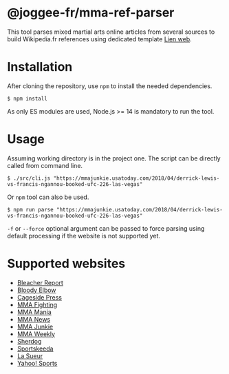 # @joggee-fr/mma-ref-parser
This tool parses mixed martial arts online articles from several sources to build Wikipedia.fr references
using dedicated template [Lien web](https://fr.wikipedia.org/wiki/Mod%C3%A8le:Lien_web).

# Installation
After cloning the repository, use `npm` to install the needed dependencies.
```
$ npm install
```

As only ES modules are used, Node.js >= 14 is mandatory to run the tool.

# Usage
Assuming working directory is in the project one. The script can be directly called from command line.

```
$ ./src/cli.js "https://mmajunkie.usatoday.com/2018/04/derrick-lewis-vs-francis-ngannou-booked-ufc-226-las-vegas"
```

Or `npm` tool can also be used.
```
$ npm run parse "https://mmajunkie.usatoday.com/2018/04/derrick-lewis-vs-francis-ngannou-booked-ufc-226-las-vegas"
```

`-f` or `--force` optional argument can be passed to force parsing using default processing if the website is not supported yet.

# Supported websites
* [Bleacher Report](https://bleacherreport.com)
* [Bloody Elbow](https://www.bloodyelbow.com)
* [Cageside Press](https://cagesidepress.com)
* [MMA Fighting](https://www.mmafighting.com)
* [MMA Mania](https://www.mmamania.com)
* [MMA News](https://www.mmanews.com)
* [MMA Junkie](https://mmajunkie.usatoday.com)
* [MMA Weekly](https://www.mmaweekly.com)
* [Sherdog](https://www.sherdog.com)
* [Sportskeeda](https://www.sportskeeda.com)
* [La Sueur](https://lasueur.com)
* [Yahoo! Sports](https://sports.yahoo.com)
